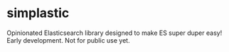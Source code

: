 # simplastic
Opinionated Elasticsearch library designed to make ES super duper easy!
Early development. Not for public use yet.
